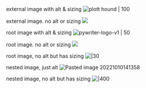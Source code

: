 external image with alt & sizing
![plott hound | 100](https://images.dog.ceo/breeds/hound-plott/hhh_plott002.jpg)

external image. no alt or sizing
![](https://images.dog.ceo/breeds/puggle/IMG_071023.jpg)


root image with alt & sizing
![pywriter-logo-v1 | 50](_attachments/pywriter-logo-v1.png)


root image. no alt or sizing
![](_attachments/pywriter-logo-v1.png)

root image, no alt but has sizing
![|30](_attachments/pywriter-logo-v1.png)

nested image, just alt
![Pasted image 20221010141358](_attachments/Pasted%20image%2020221010141358.png)

nested image, no alt but has sizing
![|400](_attachments/Pasted%20image%2020221010122820.png)